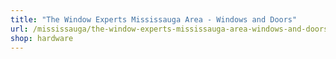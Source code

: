 ```yaml
---
title: "The Window Experts Mississauga Area - Windows and Doors"
url: /mississauga/the-window-experts-mississauga-area-windows-and-doors/
shop: hardware
---
```

